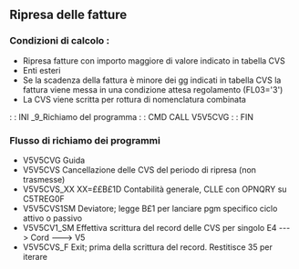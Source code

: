 ## Ripresa delle fatture

### Condizioni di calcolo : 
 * Ripresa fatture con importo maggiore di valore indicato in tabella CVS
 * Enti esteri
 * Se la scadenza della fattura è minore dei gg indicati in tabella CVS la fattura viene messa in una condizione attesa regolamento (FL03='3')
 * La CVS viene scritta per rottura di nomenclatura combinata

 :  : INI _9_Richiamo del programma
 :  : CMD CALL V5V5CVG
 :  : FIN

### Flusso di richiamo dei programmi
 * V5V5CVG      Guida
 * V5V5CVS      Cancellazione delle CVS del periodo di ripresa (non trasmesse)
 * V5V5CVS_XX   XX=££B£1D Contabilità generale, CLLE con OPNQRY su C5TREG0F
 * V5V5CVS1SM   Deviatore; legge B£1 per lanciare pgm specifico ciclo attivo o passivo
 * V5V5CV1_SM   Effettiva scrittura del record delle CVS per singolo E4 ---> Cord ---> V5
 * V5V5CVS_F    Exit; prima della scrittura del record. Restitisce 35 per iterare
